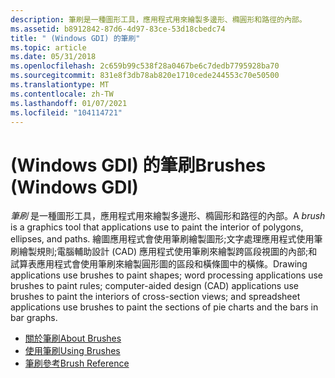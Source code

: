 ```yaml
---
description: 筆刷是一種圖形工具，應用程式用來繪製多邊形、橢圓形和路徑的內部。
ms.assetid: b8912842-87d6-4d97-83ce-53d18cbedc74
title: " (Windows GDI) 的筆刷"
ms.topic: article
ms.date: 05/31/2018
ms.openlocfilehash: 2c659b99c538f28a0467be6c7dedb7795928ba70
ms.sourcegitcommit: 831e8f3db78ab820e1710cede244553c70e50500
ms.translationtype: MT
ms.contentlocale: zh-TW
ms.lasthandoff: 01/07/2021
ms.locfileid: "104114721"
---
```

# <a name="brushes-windows-gdi"></a><span data-ttu-id="fc4b8-103"> (Windows GDI) 的筆刷</span><span class="sxs-lookup"><span data-stu-id="fc4b8-103">Brushes (Windows GDI)</span></span>

<span data-ttu-id="fc4b8-104">*筆刷* 是一種圖形工具，應用程式用來繪製多邊形、橢圓形和路徑的內部。</span><span class="sxs-lookup"><span data-stu-id="fc4b8-104">A *brush* is a graphics tool that applications use to paint the interior of polygons, ellipses, and paths.</span></span> <span data-ttu-id="fc4b8-105">繪圖應用程式會使用筆刷繪製圖形;文字處理應用程式使用筆刷繪製規則;電腦輔助設計 (CAD) 應用程式使用筆刷來繪製跨區段視圖的內部;和試算表應用程式會使用筆刷來繪製圓形圖的區段和橫條圖中的橫條。</span><span class="sxs-lookup"><span data-stu-id="fc4b8-105">Drawing applications use brushes to paint shapes; word processing applications use brushes to paint rules; computer-aided design (CAD) applications use brushes to paint the interiors of cross-section views; and spreadsheet applications use brushes to paint the sections of pie charts and the bars in bar graphs.</span></span>

-   [<span data-ttu-id="fc4b8-106">關於筆刷</span><span class="sxs-lookup"><span data-stu-id="fc4b8-106">About Brushes</span></span>](about-brushes.md)
-   [<span data-ttu-id="fc4b8-107">使用筆刷</span><span class="sxs-lookup"><span data-stu-id="fc4b8-107">Using Brushes</span></span>](using-brushes.md)
-   [<span data-ttu-id="fc4b8-108">筆刷參考</span><span class="sxs-lookup"><span data-stu-id="fc4b8-108">Brush Reference</span></span>](brush-reference.md)

 

 



